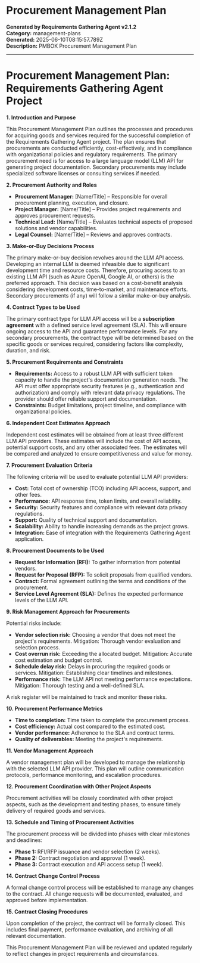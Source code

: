 # Procurement Management Plan

**Generated by Requirements Gathering Agent v2.1.2**  
**Category:** management-plans  
**Generated:** 2025-06-10T08:15:57.789Z  
**Description:** PMBOK Procurement Management Plan

---

# Procurement Management Plan: Requirements Gathering Agent Project

**1. Introduction and Purpose**

This Procurement Management Plan outlines the processes and procedures for acquiring goods and services required for the successful completion of the Requirements Gathering Agent project.  The plan ensures that procurements are conducted efficiently, cost-effectively, and in compliance with organizational policies and regulatory requirements.  The primary procurement need is for access to a large language model (LLM) API for generating project documentation.  Secondary procurements may include specialized software licenses or consulting services if needed.

**2. Procurement Authority and Roles**

* **Procurement Manager:** [Name/Title] – Responsible for overall procurement planning, execution, and closure.
* **Project Manager:** [Name/Title] –  Provides project requirements and approves procurement requests.
* **Technical Lead:** [Name/Title] – Evaluates technical aspects of proposed solutions and vendor capabilities.
* **Legal Counsel:** [Name/Title] – Reviews and approves contracts.


**3. Make-or-Buy Decisions Process**

The primary make-or-buy decision revolves around the LLM API access.  Developing an internal LLM is deemed infeasible due to significant development time and resource costs.  Therefore, procuring access to an existing LLM API (such as Azure OpenAI, Google AI, or others) is the preferred approach.  This decision was based on a cost-benefit analysis considering development costs, time-to-market, and maintenance efforts.  Secondary procurements (if any) will follow a similar make-or-buy analysis.


**4. Contract Types to be Used**

The primary contract type for LLM API access will be a **subscription agreement** with a defined service level agreement (SLA).  This will ensure ongoing access to the API and guarantee performance levels.  For any secondary procurements, the contract type will be determined based on the specific goods or services required, considering factors like complexity, duration, and risk.


**5. Procurement Requirements and Constraints**

* **Requirements:** Access to a robust LLM API with sufficient token capacity to handle the project's documentation generation needs. The API must offer appropriate security features (e.g., authentication and authorization) and comply with relevant data privacy regulations.  The provider should offer reliable support and documentation.
* **Constraints:** Budget limitations, project timeline, and compliance with organizational policies.


**6. Independent Cost Estimates Approach**

Independent cost estimates will be obtained from at least three different LLM API providers.  These estimates will include the cost of API access, potential support costs, and any other associated fees.  The estimates will be compared and analyzed to ensure competitiveness and value for money.


**7. Procurement Evaluation Criteria**

The following criteria will be used to evaluate potential LLM API providers:

* **Cost:** Total cost of ownership (TCO) including API access, support, and other fees.
* **Performance:** API response time, token limits, and overall reliability.
* **Security:** Security features and compliance with relevant data privacy regulations.
* **Support:** Quality of technical support and documentation.
* **Scalability:** Ability to handle increasing demands as the project grows.
* **Integration:** Ease of integration with the Requirements Gathering Agent application.


**8. Procurement Documents to be Used**

* **Request for Information (RFI):** To gather information from potential vendors.
* **Request for Proposal (RFP):** To solicit proposals from qualified vendors.
* **Contract:** Formal agreement outlining the terms and conditions of the procurement.
* **Service Level Agreement (SLA):**  Defines the expected performance levels of the LLM API.


**9. Risk Management Approach for Procurements**

Potential risks include:

* **Vendor selection risk:** Choosing a vendor that does not meet the project's requirements.  Mitigation: Thorough vendor evaluation and selection process.
* **Cost overrun risk:** Exceeding the allocated budget. Mitigation: Accurate cost estimation and budget control.
* **Schedule delay risk:** Delays in procuring the required goods or services. Mitigation:  Establishing clear timelines and milestones.
* **Performance risk:** The LLM API not meeting performance expectations.  Mitigation:  Thorough testing and a well-defined SLA.

A risk register will be maintained to track and monitor these risks.


**10. Procurement Performance Metrics**

* **Time to completion:** Time taken to complete the procurement process.
* **Cost efficiency:** Actual cost compared to the estimated cost.
* **Vendor performance:** Adherence to the SLA and contract terms.
* **Quality of deliverables:**  Meeting the project's requirements.


**11. Vendor Management Approach**

A vendor management plan will be developed to manage the relationship with the selected LLM API provider.  This plan will outline communication protocols, performance monitoring, and escalation procedures.


**12. Procurement Coordination with Other Project Aspects**

Procurement activities will be closely coordinated with other project aspects, such as the development and testing phases, to ensure timely delivery of required goods and services.


**13. Schedule and Timing of Procurement Activities**

The procurement process will be divided into phases with clear milestones and deadlines:

* **Phase 1:**  RFI/RFP issuance and vendor selection (2 weeks).
* **Phase 2:**  Contract negotiation and approval (1 week).
* **Phase 3:**  Contract execution and API access setup (1 week).


**14. Contract Change Control Process**

A formal change control process will be established to manage any changes to the contract.  All change requests will be documented, evaluated, and approved before implementation.


**15. Contract Closing Procedures**

Upon completion of the project, the contract will be formally closed. This includes final payment, performance evaluation, and archiving of all relevant documentation.


This Procurement Management Plan will be reviewed and updated regularly to reflect changes in project requirements and circumstances.
